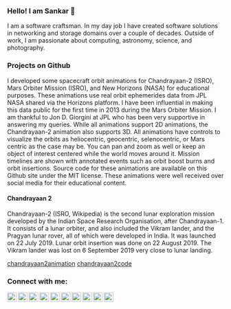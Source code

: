 ### Hello! I am Sankar 👋

<!--
**kvsankar/kvsankar** is a ✨ _special_ ✨ repository because its `README.md` (this file) appears on your GitHub profile.

Here are some ideas to get you started:

- 🔭 I’m currently working on ...
- 🌱 I’m currently learning ...
- 👯 I’m looking to collaborate on ...
- 🤔 I’m looking for help with ...
- 💬 Ask me about ...
- 📫 How to reach me: ...
- 😄 Pronouns: ...
- ⚡ Fun fact: ...
-->

I am a software craftsman. In my day job I have created software solutions in networking and storage domains over a couple of decades. Outside of work, I am passionate about computing, astronomy, science, and photography.

### Projects on Github

I developed some spacecraft orbit animations for Chandrayaan-2 (ISRO), Mars Orbiter Mission (ISRO), and New Horizons (NASA) for educational purposes. 
These animations use real orbit ephemerides data from JPL NASA shared via the Horizons platform. 
I have been influential in making this data public for the first time in 2013 during the Mars Orbiter Mission. 
I am thankful to Jon D. Giorgini at JPL who has been very supportive in answering my queries. 
While all animations support 2D animations, the Chandrayaan-2 animation also supports 3D. 
All animations have controls to visualize the orbits as heliocentric, geocentric, selenocentric, or Mars centric as the case may be. 
You can pan and zoom as well or keep an object of interest centered while the world moves around it. 
Mission timelines are shown with annotated events such as orbit boost burns and orbit insertions. 
Source code for these animations are available on this Github site under the MIT license. 
These animations were well received over social media for their educational content. 

#### Chandrayaan 2

Chandrayaan-2 (ISRO, Wikipedia) is the second lunar exploration mission developed by the Indian Space Research Organisation, after Chandrayaan-1. 
It consists of a lunar orbiter, and also included the Vikram lander, and the Pragyan lunar rover, all of which were developed in India. 
It was launched on 22 July 2019. Lunar orbit insertion was done on 22 August 2019. 
The Vikram lander was lost on 6 September 2019 very close to lunar landing.

[chandrayaan2animation]
[chandrayaan2code]

### Connect with me:

[<img align="left" alt="LinkedIn" width="22px" src="https://cdn.jsdelivr.net/npm/simple-icons@v3/icons/github.svg" />][github]
[<img align="left" alt="LinkedIn" width="22px" src="https://cdn.jsdelivr.net/npm/simple-icons@v3/icons/linkedin.svg" />][linkedin]
[<img align="left" alt="Twitter" width="22px" src="https://cdn.jsdelivr.net/npm/simple-icons@v3/icons/twitter.svg" />][twitter]
[<img align="left" alt="IMDB" width="22px" src="https://cdn.jsdelivr.net/npm/simple-icons@v3/icons/imdb.svg" />][imdb]
[<img align="left" alt="Reddit" width="22px" src="https://cdn.jsdelivr.net/npm/simple-icons@v3/icons/reddit.svg" />][reddit]
[<img align="left" alt="Quora" width="22px" src="https://cdn.jsdelivr.net/npm/simple-icons@v3/icons/quora.svg" />][quora]
[<img align="left" alt="Flickr" width="22px" src="https://cdn.jsdelivr.net/npm/simple-icons@v3/icons/flickr.svg" />][flickr]
[<img align="left" alt="YouTube" width="22px" src="https://cdn.jsdelivr.net/npm/simple-icons@v3/icons/youtube.svg" />][youtube]
[<img align="left" alt="Facebook" width="22px" src="https://cdn.jsdelivr.net/npm/simple-icons@v3/icons/facebook.svg" />][facebook]
[<img align="left" alt="Blogs" width="22px" src="https://cdn.jsdelivr.net/npm/simple-icons@v3/icons/wordpress.svg" />][blogs]


[github]: https://github.com/kvsankar
[website]: https://sankara.net/
[linkedin]: https://www.linkedin.com/in/kvsankar/
[twitter]: https://twitter.com/kvsankar/
[imdb]: https://www.imdb.com/name/nm6187590/ 
[reddit]: https://www.reddit.com/user/kvsankar 
[quora]: https://www.quora.com/profile/Sankaranarayanan-KV 
[flickr]: https://www.flickr.com/photos/kvsankar/
[youtube]: https://www.youtube.com/user/kvsankar 
[facebook]: https://www.facebook.com/kvsankar 
[blogs]: https://sankara.net/blogs 

[chandrayaan2code]: https://github.com/kvsankar/chandrayaan2
[chandrayaan2animation]: https://sankara.net/chandrayaan2.html


